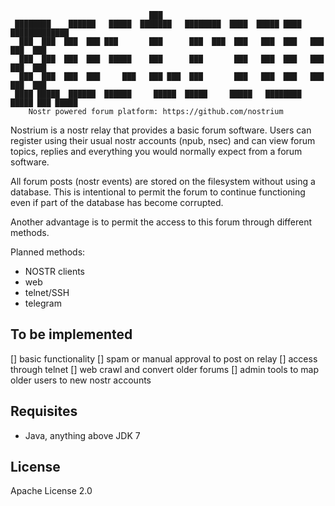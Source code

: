 ```
                               ███                                               
 ████████    ██████   █████  ███████   ████████  ████  █████ ████ █████████████  
  ███  ███  ███  ███ ███       ███      ███  ███  ███   ███  ███   ███  ███  ███ 
  ███  ███  ███  ███  █████    ███      ███       ███   ███  ███   ███  ███  ███ 
  ███  ███  ███  ███     ███   ███ ███  ███       ███   ███  ███   ███  ███  ███ 
 ████ █████  ██████  ██████     █████  █████     █████   ████████ █████ ███ █████
	Nostr powered forum platform: https://github.com/nostrium

```

Nostrium is a nostr relay that provides a basic forum software.
Users can register using their usual nostr accounts (npub, nsec)
and can view forum topics, replies and everything you would
normally expect from a forum software.

All forum posts (nostr events) are stored on the filesystem
without using a database. This is intentional to permit the
forum to continue functioning even if part of the database
has become corrupted.

Another advantage is to permit the access to this forum
through different methods.

Planned methods:
+ NOSTR clients
+ web
+ telnet/SSH
+ telegram


To be implemented
-----------------
[] basic functionality
[] spam or manual approval to post on relay
[] access through telnet
[] web crawl and convert older forums
[] admin tools to map older users to new nostr accounts


Requisites
----------

+ Java, anything above JDK 7


License
-------

Apache License 2.0



